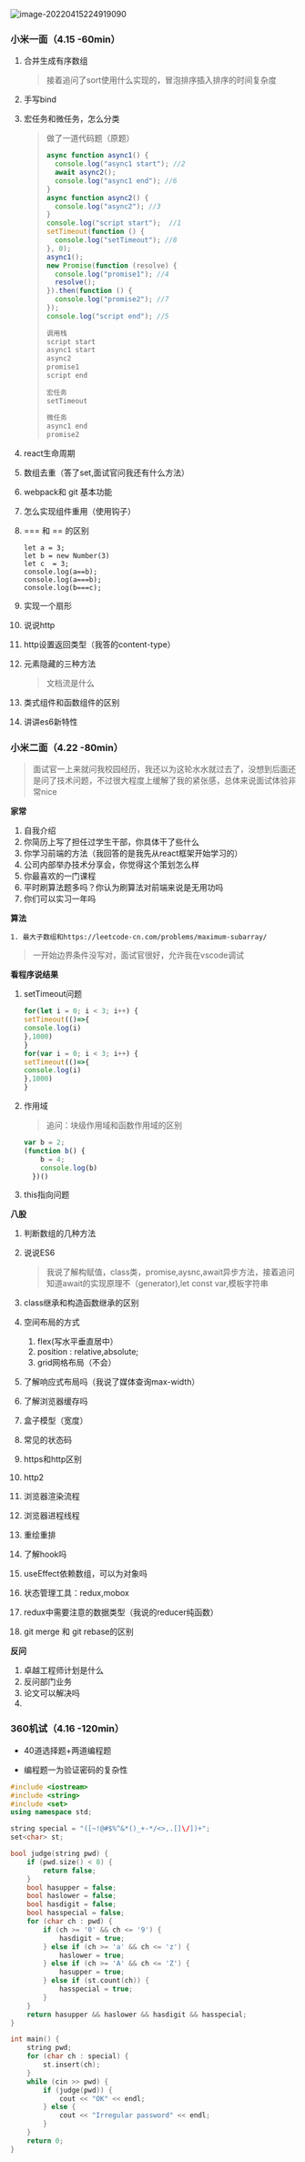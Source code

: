 ![image-20220415224919090](img/image-20220415224919090.png)

### 小米一面（4.15 -60min）

1. 合并生成有序数组

   > 接着追问了sort使用什么实现的，冒泡排序插入排序的时间复杂度

2. 手写bind

3. 宏任务和微任务，怎么分类

   > 做了一道代码题（原题）
   >
   > ```js
   > async function async1() {
   >   console.log("async1 start"); //2
   >   await async2();
   >   console.log("async1 end"); //6
   > }
   > async function async2() {
   >   console.log("async2"); //3
   > }
   > console.log("script start");  //1
   > setTimeout(function () {
   >   console.log("setTimeout"); //8
   > }, 0);
   > async1();
   > new Promise(function (resolve) {
   >   console.log("promise1"); //4
   >   resolve();
   > }).then(function () {
   >   console.log("promise2"); //7
   > });
   > console.log("script end"); //5
   >  
   > 调用栈
   > script start
   > async1 start
   > async2
   > promise1
   > script end
   >  
   > 宏任务
   > setTimeout
   >  
   > 微任务
   > async1 end
   > promise2
   > ```
   >
   > 

4. react生命周期

5. 数组去重（答了set,面试官问我还有什么方法）

6. webpack和 git 基本功能

7. 怎么实现组件重用（使用钩子）

8. === 和 == 的区别

   ```
   let a = 3;
   let b = new Number(3)
   let c  = 3;
   console.log(a==b);
   console.log(a===b);
   console.log(b===c);
   ```

9. 实现一个扇形

10. 说说http

11. http设置返回类型（我答的content-type）

12. 元素隐藏的三种方法

    > 文档流是什么

13. 类式组件和函数组件的区别

14. 讲讲es6新特性

### 小米二面（4.22 -80min）

> 面试官一上来就问我校园经历，我还以为这轮水水就过去了，没想到后面还是问了技术问题，不过很大程度上缓解了我的紧张感，总体来说面试体验非常nice

**家常**

1. 自我介绍
2. 你简历上写了担任过学生干部，你具体干了些什么
3. 你学习前端的方法（我回答的是我先从react框架开始学习的）
4. 公司内部举办技术分享会，你觉得这个策划怎么样
5. 你最喜欢的一门课程
6. 平时刷算法题多吗？你认为刷算法对前端来说是无用功吗
7. 你们可以实习一年吗

**算法**

 	1. 最大子数组和https://leetcode-cn.com/problems/maximum-subarray/

> 一开始边界条件没写对，面试官很好，允许我在vscode调试

**看程序说结果**

1. setTimeout问题

   ```js
   for(let i = 0; i < 3; i++) {
   setTimeout(()=>{
   console.log(i)
   },1000)
   }
   for(var i = 0; i < 3; i++) {
   setTimeout(()=>{
   console.log(i)
   },1000)
   }
   ```

2. 作用域

   > 追问：块级作用域和函数作用域的区别

   ```js
   var b = 2;
   (function b() { 
       b = 4;
       console.log(b)
     })()
   ```

3. this指向问题

**八股**

1. 判断数组的几种方法

2. 说说ES6

   > 我说了解构赋值，class类，promise,aysnc,await异步方法，接着追问知道await的实现原理不（generator),let const var,模板字符串

3. class继承和构造函数继承的区别
4. 空间布局的方式
   1. flex(写水平垂直居中）
   2. position : relative,absolute;
   3. grid网格布局（不会）
5. 了解响应式布局吗（我说了媒体查询max-width）
6. 了解浏览器缓存吗
7. 盒子模型（宽度）
8. 常见的状态码
9. https和http区别
10. http2
11. 浏览器渲染流程
12. 浏览器进程线程
13. 重绘重排
14. 了解hook吗
15. useEffect依赖数组，可以为对象吗
16. 状态管理工具：redux,mobox
17. redux中需要注意的数据类型（我说的reducer纯函数）
18. git merge 和 git rebase的区别

**反问**

1. 卓越工程师计划是什么
2. 反问部门业务
3. 论文可以解决吗
4. 

### 360机试（4.16 -120min）

- 40道选择题+两道编程题

- 编程题一为验证密码的复杂性

```c++
#include <iostream>
#include <string>
#include <set>
using namespace std;

string special = "([~!@#$%^&*()_+-*/<>,.[]\/])+";
set<char> st;

bool judge(string pwd) {
    if (pwd.size() < 8) {
        return false;
    }
    bool hasupper = false;
    bool haslower = false;
    bool hasdigit = false;
    bool hasspecial = false;
    for (char ch : pwd) {
        if (ch >= '0' && ch <= '9') {
            hasdigit = true;
        } else if (ch >= 'a' && ch <= 'z') {
            haslower = true;
        } else if (ch >= 'A' && ch <= 'Z') {
            hasupper = true;
        } else if (st.count(ch)) {
            hasspecial = true;
        }
    }
    return hasupper && haslower && hasdigit && hasspecial; 
}

int main() {
    string pwd;
    for (char ch : special) {
        st.insert(ch);
    }
    while (cin >> pwd) {
        if (judge(pwd)) {
            cout << "OK" << endl;
        } else {
            cout << "Irregular password" << endl;
        }
    }
    return 0;
}
```

